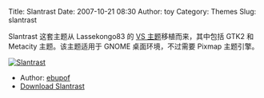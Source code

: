 Title: Slantrast
Date: 2007-10-21 08:30
Author: toy
Category: Themes
Slug: slantrast

Slantrast 这套主题从 Lassekongo83 的 [VS
主题](http://lassekongo83.deviantart.com/art/Slantrast-67280674)移植而来，其中包括
GTK2 和 Metacity 主题。该主题适用于 GNOME 桌面环境，不过需要 Pixmap
主题引擎。

[![Slantrast](http://i.linuxtoy.org/i/2007/10/slantrast_s.png)](http://i.linuxtoy.org/i/2007/10/slantrast.png)

- Author: [ebupof](http://ebupof.deviantart.com/)  
- [Download
Slantrast](http://ebupof.deviantart.com/art/Slantrast-GTK2-and-Metacity-67391830)
